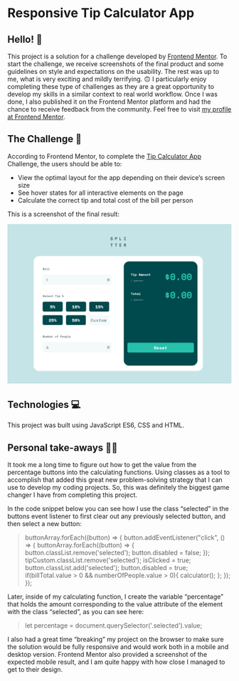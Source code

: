 # Responsive Tip Calculator App

## Hello! 👋

This project is a solution for a challenge developed by [Frontend Mentor](https://www.frontendmentor.io). To start the challenge, we receive screenshots of the final product and some guidelines on style and expectations on the usability. The rest was up to me, what is very exciting and mildly terrifying. 🙃
I particularly enjoy completing these type of challenges as they are a great opportunity to develop my skills in a similar context to real world workflow. Once I was done, I also published it on the Frontend Mentor platform and had the chance to receive feedback from the community. Feel free to visit [my profile at Frontend Mentor]( https://www.frontendmentor.io/profile/ga-bri-ela). 

## The Challenge 🧩

According to Frontend Mentor, to complete the [Tip Calculator App]( https://www.frontendmentor.io/challenges/tip-calculator-app-ugJNGbJUX) Challenge, the users should be able to:
-	View the optimal layout for the app depending on their device’s screen size
-	See hover states for all interactive elements on the page 
-	Calculate the correct tip and total cost of the bill per person

This is a screenshot of the final result:

![screenshot of the tip calculator app](https://github.com/ga-bri-ela/Responsive-Tip-Calculator-App/blob/main/splitter%20one.png?raw=true)

## Technologies 💻

This project was built using JavaScript ES6, CSS and HTML.

## Personal take-aways 👩‍💻

It took me a long time to figure out how to get the value from the percentage buttons into the calculating functions. Using classes as a tool to accomplish that added this great new problem-solving strategy that I can use to develop my coding projects. So, this was definitely the biggest game changer I have from completing this project. 

In the code snippet below you can see how I use the class “selected” in the buttons event listener to first clear out any previously selected button, and then select a new button:

>buttonArray.forEach((button) => {
>	    button.addEventListener("click", () => {
>	        buttonArray.forEach((button) => {
>	            button.classList.remove('selected');
>	            button.disabled = false;
>	        });
>	        tipCustom.classList.remove('selected');
>	        isClicked = true;
>	        button.classList.add('selected');
>	        button.disabled = true;
>	         if(billTotal.value > 0 && numberOfPeople.value > 0){
>	            calculator();
>           };
>});
>});

Later, inside of my calculating function, I create the variable “percentage” that holds the amount corresponding to the value attribute of the element with the class “selected”, as you can see here:

> let percentage = document.querySelector('.selected').value;

I also had a great time “breaking” my project on the browser to make sure the solution would be fully responsive and would work both in a mobile and desktop version. Frontend Mentor also provided a screenshot of the expected mobile result, and I am quite happy with how close I managed to get to their design.




